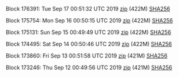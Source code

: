 Block 176391: Tue Sep 17 00:51:32 UTC 2019 [zip](https://dash-bootstrap.ams3.digitaloceanspaces.com/testnet/2019-09-17/bootstrap.dat.zip) (422M) [SHA256](https://dash-bootstrap.ams3.digitaloceanspaces.com/testnet/2019-09-17/sha256.txt)

Block 175754: Mon Sep 16 00:50:15 UTC 2019 [zip](https://dash-bootstrap.ams3.digitaloceanspaces.com/testnet/2019-09-16/bootstrap.dat.zip) (422M) [SHA256](https://dash-bootstrap.ams3.digitaloceanspaces.com/testnet/2019-09-16/sha256.txt)

Block 175131: Sun Sep 15 00:49:49 UTC 2019 [zip](https://dash-bootstrap.ams3.digitaloceanspaces.com/testnet/2019-09-15/bootstrap.dat.zip) (422M) [SHA256](https://dash-bootstrap.ams3.digitaloceanspaces.com/testnet/2019-09-15/sha256.txt)

Block 174495: Sat Sep 14 00:50:46 UTC 2019 [zip](https://dash-bootstrap.ams3.digitaloceanspaces.com/testnet/2019-09-14/bootstrap.dat.zip) (422M) [SHA256](https://dash-bootstrap.ams3.digitaloceanspaces.com/testnet/2019-09-14/sha256.txt)

Block 173860: Fri Sep 13 00:51:58 UTC 2019 [zip](https://dash-bootstrap.ams3.digitaloceanspaces.com/testnet/2019-09-13/bootstrap.dat.zip) (421M) [SHA256](https://dash-bootstrap.ams3.digitaloceanspaces.com/testnet/2019-09-13/sha256.txt)

Block 173246: Thu Sep 12 00:49:56 UTC 2019 [zip](https://dash-bootstrap.ams3.digitaloceanspaces.com/testnet/2019-09-12/bootstrap.dat.zip) (421M) [SHA256](https://dash-bootstrap.ams3.digitaloceanspaces.com/testnet/2019-09-12/sha256.txt)
